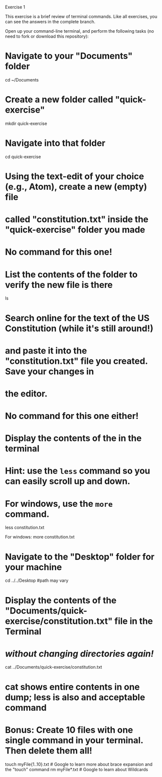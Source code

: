 Exercise 1

This exercise is a brief review of terminal commands. Like all exercises, you can see the answers in the complete branch.

Open up your command-line terminal, and perform the following tasks (no need to fork or download this repository):

# Navigate to your "Documents" folder
cd ~/Documents

# Create a new folder called "quick-exercise"
mkdir quick-exercise

# Navigate into that folder
cd quick-exercise

# Using the text-edit of your choice (e.g., Atom), create a new (empty) file
# called "constitution.txt" inside the "quick-exercise" folder you made
# No command for this one!

# List the contents of the folder to verify the new file is there
ls

# Search online for the text of the US Constitution (while it's still around!)
# and paste it into the "constitution.txt" file you created. Save your changes in
# the editor.
# No command for this one either!

# Display the contents of the in the terminal
# Hint: use the `less` command so you can easily scroll up and down.
# For windows, use the `more` command.
less constitution.txt

For windows:
more constitution.txt

# Navigate to the "Desktop" folder for your machine
cd ../../Desktop #path may vary

# Display the contents of the "Documents/quick-exercise/constitution.txt" file in the Terminal
# *without changing directories again!*
cat ../Documents/quick-exercise/constitution.txt
# cat shows entire contents in one dump; less is also and acceptable command

# Bonus: Create 10 files with one single command in your terminal. Then delete them all!
touch myFile{1..10}.txt  # Google to learn more about brace expansion and the "touch" command
rm myFile*.txt # Google to learn about Wildcards
